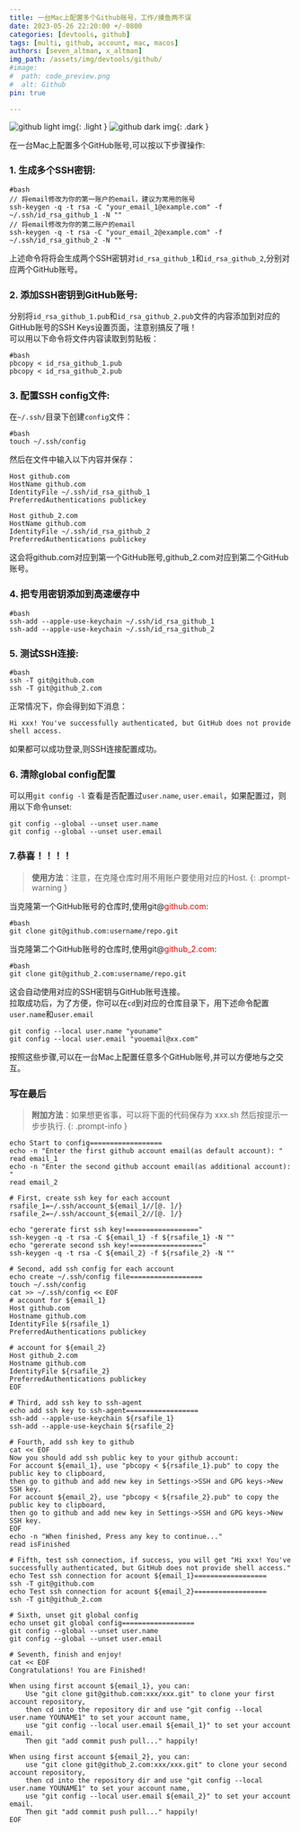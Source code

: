 ```yaml
---
title: 一台Mac上配置多个Github账号，工作/摸鱼两不误
date: 2023-05-26 22:20:00 +/-0800  
categories: [devtools, github]  
tags: [multi, github, account, mac, macos]
authors: [seven_altman, x_altman]
img_path: /assets/img/devtools/github/
#image:
#  path: code_preview.png
#  alt: Github  
pin: true

---
```


![github light img](github-light.png){: .light }
![github dark img](github-dark.png){: .dark }

在一台Mac上配置多个GitHub账号,可以按以下步骤操作:  
### 1. 生成多个SSH密钥:
```
#bash
// 将email修改为你的第一账户的email，建议为常用的账号
ssh-keygen -q -t rsa -C "your_email_1@example.com" -f ~/.ssh/id_rsa_github_1 -N ""
// 将email修改为你的第二账户的email
ssh-keygen -q -t rsa -C "your_email_2@example.com" -f ~/.ssh/id_rsa_github_2 -N ""
```
上述命令将将会生成两个SSH密钥对`id_rsa_github_1`和`id_rsa_github_2`,分别对应两个GitHub账号。  

### 2. 添加SSH密钥到GitHub账号:
分别将`id_rsa_github_1.pub`和`id_rsa_github_2.pub`文件的内容添加到对应的GitHub账号的SSH Keys设置页面，注意别搞反了哦！  
可以用以下命令将文件内容读取到剪贴板：

```
#bash
pbcopy < id_rsa_github_1.pub
pbcopy < id_rsa_github_2.pub
```

### 3. 配置SSH config文件:
在`~/.ssh/`目录下创建`config`文件：

```
#bash
touch ~/.ssh/config
```
然后在文件中输入以下内容并保存：

```
Host github.com
HostName github.com
IdentityFile ~/.ssh/id_rsa_github_1
PreferredAuthentications publickey

Host github_2.com 
HostName github.com
IdentityFile ~/.ssh/id_rsa_github_2
PreferredAuthentications publickey
```
这会将github.com对应到第一个GitHub账号,github_2.com对应到第二个GitHub账号。

### 4. 把专用密钥添加到高速缓存中

```
#bash
ssh-add --apple-use-keychain ~/.ssh/id_rsa_github_1
ssh-add --apple-use-keychain ~/.ssh/id_rsa_github_2
```

### 5. 测试SSH连接:

```
#bash
ssh -T git@github.com
ssh -T git@github_2.com
```
正常情况下，你会得到如下消息：

```
Hi xxx! You've successfully authenticated, but GitHub does not provide shell access.
```
如果都可以成功登录,则SSH连接配置成功。
### 6. 清除global config配置
可以用`git config -l` 查看是否配置过`user.name`, `user.email`，如果配置过，则用以下命令unset:  

```
git config --global --unset user.name 
git config --global --unset user.email
```

### 7.恭喜！！！！
> **使用方法**：注意，在克隆仓库时用不用账户要使用对应的Host.
{: .prompt-warning }

当克隆第一个GitHub账号的仓库时,使用git@<font color="#dd0000">github.com</font>:

```
#bash
git clone git@github.com:username/repo.git
```
当克隆第二个GitHub账号的仓库时,使用git@<font color="#dd0000">github_2.com</font>:

```
#bash 
git clone git@github_2.com:username/repo.git
```

这会自动使用对应的SSH密钥与GitHub账号连接。  
拉取成功后，为了方便，你可以在`cd`到对应的仓库目录下，用下述命令配置`user.name`和`user.email`

```
git config --local user.name "youname"
git config --local user.email "youemail@xx.com"
```
按照这些步骤,可以在一台Mac上配置任意多个GitHub账号,并可以方便地与之交互。


### 写在最后
> **附加方法**：如果想更省事，可以将下面的代码保存为 xxx.sh 然后按提示一步步执行.
{: .prompt-info }

```
echo Start to config==================
echo -n "Enter the first github account email(as default account): "
read email_1
echo -n "Enter the second github account email(as additional account): "
read email_2

# First, create ssh key for each account
rsafile_1=~/.ssh/account_${email_1//[@. ]/}
rsafile_2=~/.ssh/account_${email_2//[@. ]/}

echo "gererate first ssh key!=================="
ssh-keygen -q -t rsa -C ${email_1} -f ${rsafile_1} -N ""
echo "gererate second ssh key!=================="
ssh-keygen -q -t rsa -C ${email_2} -f ${rsafile_2} -N ""

# Second, add ssh config for each account
echo create ~/.ssh/config file================== 
touch ~/.ssh/config
cat >> ~/.ssh/config << EOF
# account for ${email_1}
Host github.com
Hostname github.com
IdentityFile ${rsafile_1}
PreferredAuthentications publickey

# account for ${email_2}
Host github_2.com
Hostname github.com
IdentityFile ${rsafile_2}
PreferredAuthentications publickey
EOF

# Third, add ssh key to ssh-agent
echo add ssh key to ssh-agent==================
ssh-add --apple-use-keychain ${rsafile_1}
ssh-add --apple-use-keychain ${rsafile_2}

# Fourth, add ssh key to github
cat << EOF
Now you should add ssh public key to your github account:
For account ${email_1}, use "pbcopy < ${rsafile_1}.pub" to copy the public key to clipboard,
then go to github and add new key in Settings->SSH and GPG keys->New SSH key.
For account ${email_2}, use "pbcopy < ${rsafile_2}.pub" to copy the public key to clipboard,
then go to github and add new key in Settings->SSH and GPG keys->New SSH key.
EOF
echo -n "When finished, Press any key to continue..."
read isFinished

# Fifth, test ssh connection, if success, you will get "Hi xxx! You've successfully authenticated, but GitHub does not provide shell access."
echo Test ssh connection for acount ${email_1}==================
ssh -T git@github.com
echo Test ssh connection for acount ${email_2}==================
ssh -T git@github_2.com

# Sixth, unset git global config
echo unset git global config================== 
git config --global --unset user.name 
git config --global --unset user.email

# Seventh, finish and enjoy!
cat << EOF
Congratulations! You are Finished!

When using first account ${email_1}, you can:
	Use "git clone git@github.com:xxx/xxx.git" to clone your first account repository, 
	then cd into the repository dir and use "git config --local user.name YOUNAME1" to set your account name,
	use "git config --local user.email ${email_1}" to set your account email.
	Then git "add commit push pull..." happily!
	
When using first account ${email_2}, you can:
	use "git clone git@github_2.com:xxx/xxx.git" to clone your second account repository,
	then cd into the repository dir and use "git config --local user.name YOUNAME1" to set your account name,
	use "git config --local user.email ${email_2}" to set your account email.
	Then git "add commit push pull..." happily!
EOF
```